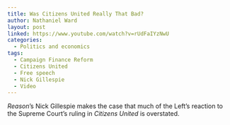```yaml
---
title: Was Citizens United Really That Bad?
author: Nathaniel Ward
layout: post
linked: https://www.youtube.com/watch?v=rUdFaIYzNwU
categories:
  - Politics and economics
tags:
  - Campaign Finance Reform
  - Citizens United
  - Free speech
  - Nick Gillespie
  - Video
---
```

*Reason*’s Nick Gillespie makes the case that much of the Left’s reaction to the Supreme Court’s ruling in *Citizens United* is overstated.